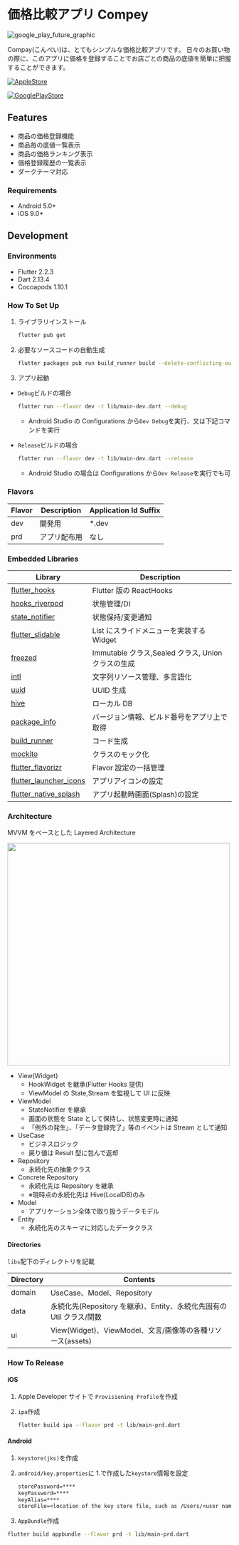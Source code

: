 # 価格比較アプリ Compey

![google_play_future_graphic](https://user-images.githubusercontent.com/23581157/127868311-5e7dd4a9-52a8-4927-80ba-8e834cd58b8a.png)

Compay(こんぺい)は、とてもシンプルな価格比較アプリです。
日々のお買い物の際に、このアプリに価格を登録することでお店ごとの商品の底値を簡単に把握することができます。

[![AppleStore](https://user-images.githubusercontent.com/23581157/127870868-d2d8a22d-726a-4b24-a508-76818496e1be.png)](https://apps.apple.com/jp/app/%E4%BE%A1%E6%A0%BC%E6%AF%94%E8%BC%83%E3%82%A2%E3%83%97%E3%83%AAcompey-%E3%81%93%E3%82%93%E3%81%BA%E3%81%84/id1579223519)

[![GooglePlayStore](https://user-images.githubusercontent.com/23581157/80559396-58b00400-8a18-11ea-92ba-64eab5907665.png)](https://play.google.com/store/apps/details?id=com.ororo.auto.jigokumimi)

## Features

- 商品の価格登録機能
- 商品毎の底値一覧表示
- 商品の価格ランキング表示
- 価格登録履歴の一覧表示
- ダークテーマ対応

### Requirements

- Android 5.0+
- iOS 9.0+

## Development

### Environments

- Flutter 2.2.3
- Dart 2.13.4
- Cocoapods 1.10.1

### How To Set Up

1. ライブラリインストール

   ```zsh
   flutter pub get
   ```

2. 必要なソースコードの自動生成

   ```zsh
   flutter packages pub run build_runner build --delete-conflicting-outputs
   ```

3. アプリ起動

- `Debug`ビルドの場合

  ```bash
  flutter run --flavor dev -t lib/main-dev.dart --debug
  ```

  - Android Studio の Configurations から`Dev Debug`を実行、又は下記コマンドを実行

- `Release`ビルドの場合

  ```bash
  flutter run --flavor dev -t lib/main-dev.dart --release
  ```

  - Android Studio の場合は Configurations から`Dev Release`を実行でも可

### Flavors

| Flavor | Description  | Application Id Suffix |
| ------ | ------------ | --------------------- |
| dev    | 開発用       | \*.dev                |
| prd    | アプリ配布用 | なし                  |

### Embedded Libraries

| Library                                                                   | Description                                        |
| ------------------------------------------------------------------------- | -------------------------------------------------- |
| [flutter_hooks](https://pub.dev/packages/flutter_hooks)                   | Flutter 版の ReactHooks                            |
| [hooks_riverpod](https://pub.dev/packages/hooks_riverpod)                 | 状態管理/DI                                        |
| [state_notifier](https://pub.dev/packages/state_notifier)                 | 状態保持/変更通知                                  |
| [flutter_slidable](https://pub.dev/packages/flutter_slidable)             | List にスライドメニューを実装する Widget           |
| [freezed](https://pub.dev/packages/freezed)                               | Immutable クラス,Sealed クラス, Union クラスの生成 |
| [intl](https://pub.dev/packages/intl)                                     | 文字列リソース管理、多言語化                       |
| [uuid](https://pub.dev/packages/uuid)                                     | UUID 生成                                          |
| [hive](https://pub.dev/packages/hive)                                     | ローカル DB                                        |
| [package_info](https://pub.dev/packages/package_info)                     | バージョン情報、ビルド番号をアプリ上で取得         |
| [build_runner](https://pub.dev/packages/build_runner)                     | コード生成                                         |
| [mockito](https://pub.dev/packages/mockito)                               | クラスのモック化                                   |
| [flutter_flavorizr](https://pub.dev/packages/flutter_flavorizr)           | Flavor 設定の一括管理                              |
| [flutter_launcher_icons](https://pub.dev/packages/flutter_launcher_icons) | アプリアイコンの設定                               |
| [flutter_native_splash](https://pub.dev/packages/flutter_native_splash)   | アプリ起動時画面(Splash)の設定                     |

### Architecture

MVVM をベースとした Layered Architecture

<img src="https://user-images.githubusercontent.com/23581157/127873558-87e9c8b9-f132-4c23-bded-9c61f2cd4d93.png" width=500>

- View(Widget)
  - HookWidget を継承(Flutter Hooks 提供)
  - ViewModel の State,Stream を監視して UI に反映
- ViewModel
  - StateNotifier を継承
  - 画面の状態を State として保持し、状態変更時に通知
  - 「例外の発生」、「データ登録完了」等のイベントは Stream として通知
- UseCase
  - ビジネスロジック
  - 戻り値は Result 型に包んで返却
- Repository
  - 永続化先の抽象クラス
- Concrete Repository
  - 永続化先は Repository を継承
  - ※現時点の永続化先は Hive(LocalDB)のみ
- Model
  - アプリケーション全体で取り扱うデータモデル
- Entity
  - 永続化先のスキーマに対応したデータクラス

#### Directories

`libs`配下のディレクトリを記載

| Directory | Contents                                                             |
| --------- | -------------------------------------------------------------------- |
| domain    | UseCase、Model、Repository                                           |
| data      | 永続化先(Repository を継承)、Entity、永続化先固有の Util クラス/関数 |
| ui        | View(Widget)、ViewModel、文言/画像等の各種リソース(assets)           |

### How To Release

#### iOS

1. Apple Developer サイトで `Provisioning Profile`を作成

2. `ipa`作成

   ```zsh
   flutter build ipa --flavor prd -t lib/main-prd.dart
   ```

#### Android

1. `keystore(jks)`を作成

2. `android/key.properties`に 1.で作成した`keystore`情報を設定

   ```txt
   storePassword=****
   keyPassword=****
   keyAlias=****
   storeFile=<location of the key store file, such as /Users/<user name>/upload-keystore.jks>
   ```

3. `AppBundle`作成

```zsh
flutter build appbundle --flavor prd -t lib/main-prd.dart
```
